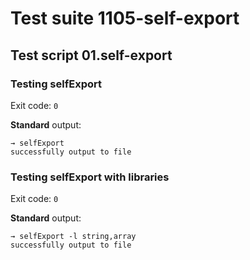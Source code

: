 # Test suite 1105-self-export

## Test script 01.self-export

### Testing selfExport

Exit code: `0`

**Standard** output:

```plaintext
→ selfExport
successfully output to file
```

### Testing selfExport with libraries

Exit code: `0`

**Standard** output:

```plaintext
→ selfExport -l string,array
successfully output to file
```

